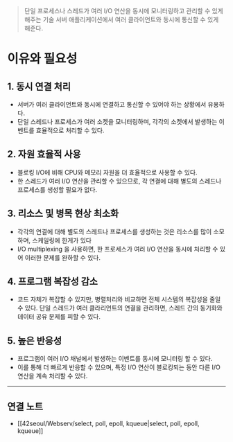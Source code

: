 >단일 프로세스나 스레드가 여러 I/O 연산을 동시에 모니터링하고 관리할 수 있게 해주는 기술
>서버 애플리케이션에서 여러 클라이언트와 동시에 통신할 수 있게 해준다.

# 이유와 필요성
## 1. 동시 연결 처리
- 서버가 여러 클라이언트와 동시에 연결하고 통신할 수 있어야 하는 상황에서 유용하다.
- 단일 스레드나 프로세스가 여러 소켓을 모니터링하며, 각각의 소켓에서 발생하는 이벤트를 효율적으로 처리할 수 있다.
## 2. 자원 효율적 사용
- 블로킹 I/O에 비해 CPU와 메모리 자원을 더 효율적으로 사용할 수 있다.
- 한 스레드가 여러 I/O 연산을 관리할 수 있으므로, 각 연결에 대해 별도의 스레드나 프로세스를 생성할 필요가 없다.
## 3. 리소스 및 병목 현상 최소화
- 각각의 연결에 대해 별도의 스레드나 프로세스를 생성하는 것은 리소스를 많이 소모하며, 스케일링에 한게가 있다
- I/O multiplexing 을 사용하면, 한 프로세스가 여러 I/O 연산을 동시에 처리할 수 있어 이러한 문제를 완하할 수 있다.
## 4. 프로그램 복잡성 감소
- 코드 자체가 복잡할 수 있지만, 병렬처리와 비교하면 전체 시스템의 복잡성을 줄일 수 있다. 단일 스레드가 여러 클라리언트의 연결을 관리하면, 스레드 간의 동기화와 데이터 공유 문제를 피할 수 있다.
## 5. 높은 반응성
- 프로그램이 여러 I/O 채널에서 발생하는 이벤트를 동시에 모니터링 할 수 있다.
- 이를 통해 더 빠르게 반응할 수 있으며, 특정 I/O 연산이 블로킹되는 동안 다른 I/O 연산을 계속 처리할 수 있다.


---
## 연결 노트
- [[42seoul/Webserv/select, poll, epoll, kqueue|select, poll, epoll, kqueue]]
